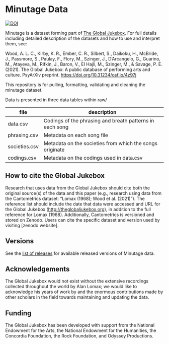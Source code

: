 # Minutage Data


[![DOI](https://zenodo.org/badge/343250326.svg)](https://zenodo.org/badge/latestdoi/343250326)


Minutage is a dataset forming part of [The Global Jukebox](https://theglobaljukebox.org/#). 
For full details including detailed description of the datasets and how to use and interpret them, see:

Wood, A. L. C., Kirby, K. R., Ember, C. R., Silbert, S., Daikoku, H., McBride, J., Passmore, S., Paulay, F., Flory, M., Szinger, J., D’Arcangelo, G., Guarino, M., Atayeva, M., Rifkin, J., Baron, V., El Hajli, M., Szinger, M., & Savage, P. E. (2021). The Global Jukebox: A public database of performing arts and culture. PsyArXiv preprint. https://doi.org/10.31234/osf.io/4z97j


This repository is for pulling, formatting, validating and cleaning the minutage dataset.

Data is presented in three data tables within raw/

| file          | description                                              |
|---------------|----------------------------------------------------------|
| data.csv      | Codings of the phrasing and breath patterns in each song |
| phrasing.csv  | Metadata on each song file                               |
| societies.csv | Metadata on the societies from which the songs originate |
| codings.csv   | Metadata on the codings used in data.csv				   |


## How to cite the Global Jukebox

Research that uses data from the Global Jukebox should cite both the original source(s) of the data and this paper (e.g., research using data from the Cantometrics dataset: “Lomax (1968); Wood et al. (2021)”). The reference list should include the date that data were accessed and URL for the Global Jukebox (http://theglobaljukebox.org), in addition to the full reference for Lomax (1968). Additionally, Cantometrics is versioned and stored on Zenodo. Users can cite the specific dataset and version used by visiting [zenodo website].

## Versions

See the [list of releases](https://github.com/theglobaljukebox/minutage/releases) for available released versions of Minutage data.

## Acknowledgements

The Global Jukebox would not exist without the extensive recordings collected throughout the world by Alan Lomax; we would like to acknowledge his years of work by  and the enormous contributions made by other scholars in the field towards maintaining and updating the data.

## Funding 

The Global Jukebox has been developed with support from the National Endowment for the Arts, the National Endowment for the Humanities, the Concordia Foundation, the Rock Foundation, and Odyssey Productions.
